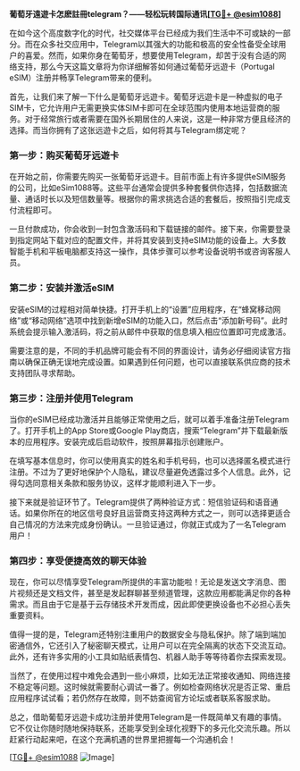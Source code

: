 **葡萄牙遠遊卡怎麽註冊telegram？——轻松玩转国际通讯[[TG💪+ @esim1088](https://t.me/s/esim1088)]**

在如今这个高度数字化的时代，社交媒体平台已经成为我们生活中不可或缺的一部分。而在众多社交应用中，Telegram以其强大的功能和极高的安全性备受全球用户的喜爱。然而，如果你身在葡萄牙，想要使用Telegram，却苦于没有合适的网络支持，那么今天这篇文章将为你详细解答如何通过葡萄牙远遊卡（Portugal eSIM）注册并畅享Telegram带来的便利。

首先，让我们来了解一下什么是葡萄牙远遊卡。葡萄牙远遊卡是一种虚拟的电子SIM卡，它允许用户无需更换实体SIM卡即可在全球范围内使用本地运营商的服务。对于经常旅行或者需要在国外长期居住的人来说，这是一种非常方便且经济的选择。而当你拥有了这张远遊卡之后，如何将其与Telegram绑定呢？

### 第一步：购买葡萄牙远遊卡

在开始之前，你需要先购买一张葡萄牙远遊卡。目前市面上有许多提供eSIM服务的公司，比如eSim1088等。这些平台通常会提供多种套餐供你选择，包括数据流量、通话时长以及短信数量等。根据你的需求挑选合适的套餐后，按照指引完成支付流程即可。

一旦付款成功，你会收到一封包含激活码和下载链接的邮件。接下来，你需要登录到指定网站下载对应的配置文件，并将其安装到支持eSIM功能的设备上。大多数智能手机和平板电脑都支持这一操作，具体步骤可以参考设备说明书或咨询客服人员。

### 第二步：安装并激活eSIM

安装eSIM的过程相对简单快捷。打开手机上的“设置”应用程序，在“蜂窝移动网络”或“移动网络”选项中找到新增eSIM的功能入口，然后点击“添加新号码”。此时系统会提示输入激活码，将之前从邮件中获取的信息填入相应位置即可完成激活。

需要注意的是，不同的手机品牌可能会有不同的界面设计，请务必仔细阅读官方指南以确保正确无误地完成设置。如果遇到任何问题，也可以直接联系供应商的技术支持团队寻求帮助。

### 第三步：注册并使用Telegram

当你的eSIM已经成功激活并且能够正常使用之后，就可以着手准备注册Telegram了。打开手机上的App Store或Google Play商店，搜索“Telegram”并下载最新版本的应用程序。安装完成后启动软件，按照屏幕指示创建账户。

在填写基本信息时，你可以使用真实的姓名和手机号码，也可以选择匿名模式进行注册。不过为了更好地保护个人隐私，建议尽量避免透露过多个人信息。此外，记得勾选同意相关条款和服务协议，这样才能顺利进入下一步。

接下来就是验证环节了。Telegram提供了两种验证方式：短信验证码和语音通话。如果你所在的地区信号良好且运营商支持这两种方式之一，则可以选择更适合自己情况的方法来完成身份确认。一旦验证通过，你就正式成为了一名Telegram用户！

### 第四步：享受便捷高效的聊天体验

现在，你可以尽情享受Telegram所提供的丰富功能啦！无论是发送文字消息、图片视频还是文档文件，甚至是发起群聊甚至频道管理，这款应用都能满足你的各种需求。而且由于它是基于云存储技术开发而成，因此即使更换设备也不必担心丢失重要资料。

值得一提的是，Telegram还特别注重用户的数据安全与隐私保护。除了端到端加密通信外，它还引入了秘密聊天模式，让用户可以在完全隔离的状态下交流互动。此外，还有许多实用的小工具如贴纸表情包、机器人助手等等待着你去探索发现。

当然了，在使用过程中难免会遇到一些小麻烦，比如无法正常接收通知、网络连接不稳定等问题。这时候就需要耐心调试一番了。例如检查网络状况是否正常、重启应用程序试试看；若仍然存在故障，则不妨查阅官方论坛或者联系客服求助。

总之，借助葡萄牙远遊卡成功注册并使用Telegram是一件既简单又有趣的事情。它不仅让你随时随地保持联系，还能享受到全球化视野下的多元化交流乐趣。所以赶紧行动起来吧，在这个充满机遇的世界里把握每一个沟通机会！

[[TG💪+ @esim1088](https://t.me/s/esim1088) ![Image](https://i.postimg.cc/4NQfJmqS/Snipaste-2025-05-13-00-14-12.png)]